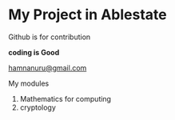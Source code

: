 # My Project in Ablestate
Github is for contribution

**coding is Good**

<hamnanuru@gmail.com>

My modules
1. Mathematics for computing
2. cryptology

